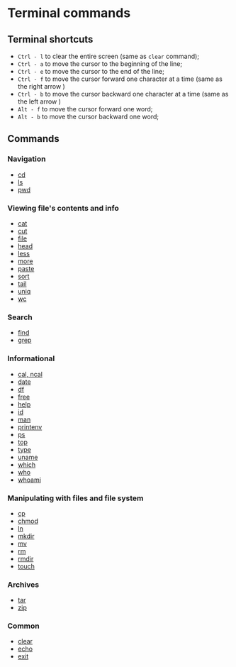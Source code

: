 # Terminal commands

## Terminal shortcuts

- `Ctrl - l` to clear the entire screen (same as `clear` command);
- `Ctrl - a` to move the cursor to the beginning of the line;
- `Ctrl - e` to move the cursor to the end of the line;
- `Ctrl - f` to move the cursor forward one character at a time (same as the right arrow
)
- `Ctrl - b` to move the cursor backward one character at a time (same as the left arrow
)
- `Alt - f` to move the cursor forward one word;
- `Alt - b` to move the cursor backward one word;


## Commands

### Navigation

- [cd](cd.md)
- [ls](ls.md)
- [pwd](pwd.md)

### Viewing file's contents and info

- [cat](cat.md)
- [cut](cut.md)
- [file](file.md)
- [head](head.md)
- [less](less.md)
- [more](more.md)
- [paste](paste.md)
- [sort](sort.md)
- [tail](tail.md)
- [uniq](uniq.md)
- [wc](wc.md)

### Search

- [find](find.md)
- [grep](grep.md)

### Informational

- [cal, ncal](cal.md)
- [date](date.md)
- [df](df.md)
- [free](free.md)
- [help](help.md)
- [id](id.md)
- [man](man.md)
- [printenv](printenv.md)
- [ps](ps.md)
- [top](top.md)
- [type](type.md)
- [uname](uname.md)
- [which](which.md)
- [who](who.md)
- [whoami](whoami.md)

### Manipulating with files and file system

- [cp](cp.md)
- [chmod](chmod.md)
- [ln](ln.md)
- [mkdir](mkdir.md)
- [mv](mv.md)
- [rm](rm.md)
- [rmdir](rmdir.md)
- [touch](touch.md)

### Archives

- [tar](tar.md)
- [zip](zip.md)

### Common

- [clear](clear.md)
- [echo](echo.md)
- [exit](exit.md)
